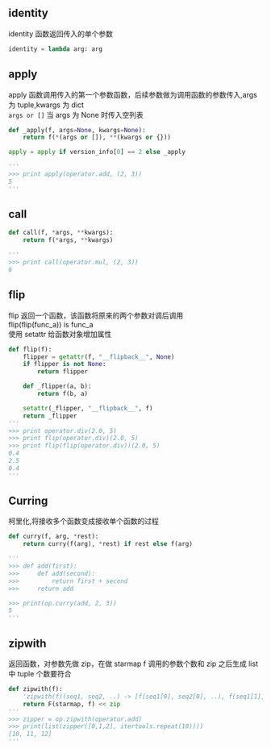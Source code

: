 ## identity

identity 函数返回传入的单个参数

```python
identity = lambda arg: arg
```

## apply

apply 函数调用传入的第一个参数函数，后续参数做为调用函数的参数传入,args 为 tuple,kwargs 为 dict  
`args or []` 当 args 为 None 时传入空列表

```python
def _apply(f, args=None, kwargs=None):
    return f(*(args or []), **(kwargs or {}))

apply = apply if version_info[0] == 2 else _apply

'''
>>> print apply(operator.add, (2, 3))
5
'''
```

## call

```python
def call(f, *args, **kwargs):
    return f(*args, **kwargs)

'''
>>> print call(operator.mul, (2, 3))
6
```

## flip

flip 返回一个函数，该函数将原来的两个参数对调后调用  
flip(flip(func_a)) is func_a  
使用 setattr 给函数对象增加属性

```python
def flip(f):
    flipper = getattr(f, "__flipback__", None)
    if flipper is not None:
        return flipper

    def _flipper(a, b):
        return f(b, a)

    setattr(_flipper, "__flipback__", f)
    return _flipper
'''
>>> print operator.div(2.0, 5)
>>> print flip(operator.div)(2.0, 5)
>>> print flip(flip(operator.div))(2.0, 5)
0.4
2.5
0.4
'''
```

## Curring

柯里化,将接收多个函数变成接收单个函数的过程

```python
def curry(f, arg, *rest):
    return curry(f(arg), *rest) if rest else f(arg)

'''
>>> def add(first):
>>>     def add(second):
>>>         return first + second
>>>     return add

>>> print(op.curry(add, 2, 3))
5
'''
```

## zipwith

返回函数，对参数先做 zip，在做 starmap
f 调用的参数个数和 zip 之后生成 list 中 tuple 个数要符合

```python
def zipwith(f):
    'zipwith(f)(seq1, seq2, ..) -> [f(seq1[0], seq2[0], ..), f(seq1[1], seq2[1], ..), ...]'
    return F(starmap, f) << zip
'''
>>> zipper = op.zipwith(operator.add)
>>> print(list(zipper([0,1,2], itertools.repeat(10))))
[10, 11, 12]
'''
```
